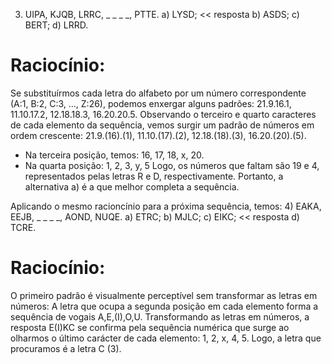 3) UIPA, KJQB, LRRC, _ _ _ _, PTTE.
  a) LYSD; << resposta
  b) ASDS;
  c) BERT;
  d) LRRD.
# Raciocínio:
Se substituírmos cada letra do alfabeto por um número correspondente (A:1, B:2, C:3, ..., Z:26), podemos enxergar alguns padrões:
21.9.16.1, 11.10.17.2, 12.18.18.3, 16.20.20.5.
Observando o terceiro e quarto caracteres de cada elemento da sequência, vemos surgir um padrão de números em ordem crescente:
21.9.(16).(1), 11.10.(17).(2), 12.18.(18).(3), 16.20.(20).(5).
- Na terceira posição, temos: 16, 17, 18, x, 20.
- Na quarta posição: 1, 2, 3, y, 5
Logo, os números que faltam são 19 e 4, representados pelas letras R e D, respectivamente. Portanto, a alternativa a) é a que melhor completa a sequência.

Aplicando o mesmo racioncínio para a próxima sequência, temos:
4) EAKA, EEJB, _ _ _ _, AOND, NUQE.
  a) ETRC;
  b) MJLC;
  c) EIKC; << resposta
  d) TCRE.
# Raciocínio:
O primeiro padrão é visualmente perceptível sem transformar as letras em números:
A letra que ocupa a segunda posição em cada elemento forma a sequência de vogais A,E,(I),O,U.
Transformando as letras em números, a resposta E(I)KC se confirma pela sequência numérica que surge ao olharmos o último carácter de cada elemento: 1, 2, x, 4, 5.
Logo, a letra que procuramos é a letra C (3).